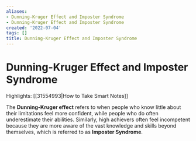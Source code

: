 ```yaml
---
aliases:
- Dunning-Kruger Effect and Imposter Syndrome
- Dunning-Kruger Effect and Imposter Syndrome
created: '2022-07-04'
tags: []
title: Dunning-Kruger Effect and Imposter Syndrome
---
```


# Dunning-Kruger Effect and Imposter Syndrome

Highlights: [[31554993|How to Take Smart Notes]]

The **Dunning-Kruger effect** refers to when people who know little about their limitations feel more confident, while people who do often underestimate their abilities. Similarly, high achievers often feel incompetent because they are more aware of the vast knowledge and skills beyond themselves, which is referred to as **Imposter Syndrome**.